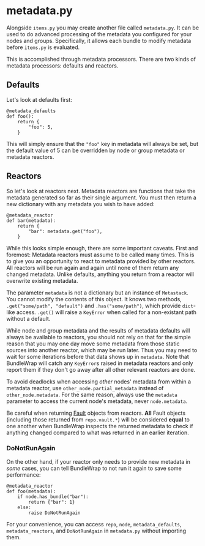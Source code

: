 # metadata.py

Alongside `items.py` you may create another file called `metadata.py`. It can be used to do advanced processing of the metadata you configured for your nodes and groups. Specifically, it allows each bundle to modify metadata before `items.py` is evaluated.

This is accomplished through metadata processors. There are two kinds of metadata processors: defaults and reactors.


## Defaults

Let's look at defaults first:

	@metadata_defaults
	def foo():
	    return {
	        "foo": 5,
	    }

This will simply ensure that the `"foo"` key in metadata will always be set, but the default value of 5 can be overridden by node or group metadata or metadata reactors.


## Reactors

So let's look at reactors next. Metadata reactors are functions that take the metadata generated so far as their single argument. You must then return a new dictionary with any metadata you wish to have added:

	@metadata_reactor
	def bar(metadata):
	    return {
	        "bar": metadata.get("foo"),
	    }

While this looks simple enough, there are some important caveats. First and foremost: Metadata reactors must assume to be called many times. This is to give you an opportunity to react to metadata provided by other reactors. All reactors will be run again and again until none of them return any changed metadata. Unlike defaults, anything you return from a reactor will overwrite existing metadata.

The parameter `metadata` is not a dictionary but an instance of `Metastack`. You cannot modify the contents of this object. It knows two methods, `.get("some/path", "default")` and `.has("some/path")`, which provide `dict`-like access. `.get()` will raise a `KeyError` when called for a non-existant path without a default.

While node and group metadata and the results of metadata defaults will always be available to reactors, you should not rely on that for the simple reason that you may one day move some metadata from those static sources into another reactor, which may be run later. Thus you may need to wait for some iterations before that data shows up in `metadata`. Note that BundleWrap will catch any `KeyError`s raised in metadata reactors and only report them if they don't go away after all other relevant reactors are done.

To avoid deadlocks when accessing *other* nodes' metadata from within a metadata reactor, use `other_node.partial_metadata` instead of `other_node.metadata`. For the same reason, always use the `metadata` parameter to access the current node's metadata, never `node.metadata`.

<div class="alert alert-danger">Be careful when returning <a href="../../guide/api#bundlewraputilsfault">Fault</a> objects from reactors. <strong>All</strong> Fault objects (including those returned from <code>repo.vault.*</code>) will be considered <strong>equal</strong> to one another when BundleWrap inspects the returned metadata to check if anything changed compared to what was returned in an earlier iteration.</div>


### DoNotRunAgain

On the other hand, if your reactor only needs to provide new metadata in *some* cases, you can tell BundleWrap to not run it again to save some performance:

	@metadata_reactor
	def foo(metadata):
	    if node.has_bundle("bar"):
	        return {"bar": 1}
	    else:
	        raise DoNotRunAgain


<div class="alert alert-info">For your convenience, you can access <code>repo</code>, <code>node</code>, <code>metadata_defaults</code>, <code>metadata_reactors</code>, and <code>DoNotRunAgain</code> in <code>metadata.py</code> without importing them.</div>

